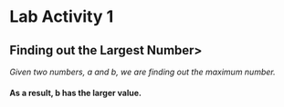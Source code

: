 # Lab Activity 1

## Finding out the Largest Number>

*Given two numbers, a and b, we are finding out the maximum number.*

#### As a result, b has the larger value.

